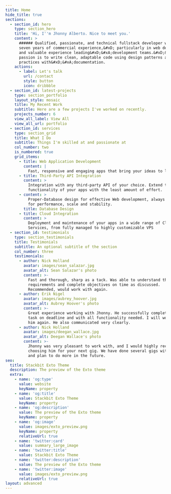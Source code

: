 ```yaml
---
title: Home
hide_title: true
sections:
  - section_id: hero
    type: section_hero
    title: 'Hi, I''m Jhonny Alberto. Nice to meet you.'
    content: >
      ###### Qualified, passionate, and technical fullstack developer with over
      seven years of commercial experience,&#xD; particularly in web development
      and valuable experience leading&#xD;&#xA;development teams.&#xD;&#xA;My
      passion is to write clean, adaptable code using design patterns and best
      practices with&#xD;&#xA;documentation.
    actions:
      - label: Let's talk
        url: /contact
        style: button
        icon: dribbble
  - section_id: latest-projects
    type: section_portfolio
    layout_style: mosaic
    title: My Recent Work
    subtitle: Here are a few projects I've worked on recently.
    projects_number: 6
    view_all_label: View All
    view_all_url: portfolio
  - section_id: services
    type: section_grid
    title: What I Do
    subtitle: Things I'm skilled at and passionate at
    col_number: two
    is_numbered: true
    grid_items:
      - title: Web Application Development
        content: |
          Fast, responsive and engaging apps that bring your ideas to life
      - title: Third-Party API Integration
        content: >
          Integration with any third-party API of your choice. Extend the
          functionality of your apps with the least amount of effort.
      - content: >
          Proper-Database design for effective Web development, always aiming
          for performance, scale and stability.
        title: Database Design
      - title: Cloud Integration
        content: >
          Deployment and maintenance of your apps in a wide range of Cloud
          Services, from fully managed to highly customizable VPS
  - section_id: testimonials
    type: section_testimonials
    title: Testimonials
    subtitle: An optional subtitle of the section
    col_number: three
    testimonials:
      - author: Nick Holland
        avatar: images/sean_salazar.jpg
        avatar_alt: Sean Salazar's photo
        content: >-
          Fast and thorough, sharp as a tack. Was able to understand the vague
          requirements and complete objectives on time as discussed.
          Recommended, would work with again.
      - author: Erik Nigel
        avatar: images/aubrey_hoover.jpg
        avatar_alt: Aubrey Hoover's photo
        content: >-
          Great experience working with Jhonny. He successfully completed the
          task on deadline and with all functionality needed. I will work with
          him again. He also communicated very clearly.
      - author: Nick Holland
        avatar: images/deegan_wallace.jpg
        avatar_alt: Deegan Wallace's photo
        content: >-
          Jhonny was very pleasant to work with, and I would highly recommend
          choosing him for your next gig. We have done several gigs with Jhonny
          and plan to do more in the future.
seo:
  title: Stackbit Exto Theme
  description: The preview of the Exto theme
  extra:
    - name: 'og:type'
      value: website
      keyName: property
    - name: 'og:title'
      value: Stackbit Exto Theme
      keyName: property
    - name: 'og:description'
      value: The preview of the Exto theme
      keyName: property
    - name: 'og:image'
      value: images/exto_preview.png
      keyName: property
      relativeUrl: true
    - name: 'twitter:card'
      value: summary_large_image
    - name: 'twitter:title'
      value: Stackbit Exto Theme
    - name: 'twitter:description'
      value: The preview of the Exto theme
    - name: 'twitter:image'
      value: images/exto_preview.png
      relativeUrl: true
layout: advanced
---
```

